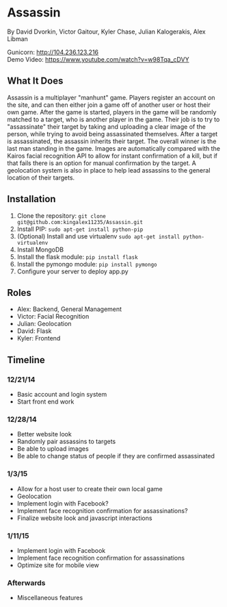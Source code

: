 Assassin
========
By David Dvorkin, Victor Gaitour, Kyler Chase, Julian Kalogerakis, Alex Libman  

Gunicorn: http://104.236.123.216 <br>
Demo Video: https://www.youtube.com/watch?v=w98Tqa_cDVY <br>

## What It Does
Assassin is a multiplayer "manhunt" game. Players register an account on the site, and can then either join a game off of another user or host their own game. After the game is started, players in the game will be randomly matched to a target, who is another player in the game. Their job is to try to "assassinate" their target by taking and uploading a clear image of the person, while trying to avoid being assassinated themselves. After a target is assassinated, the assassin inherits their target. The overall winner is the last man standing in the game. Images are automatically compared with the Kairos facial recognition API to allow for instant confirmation of a kill, but if that fails there is an option for manual confirmation by the target. A geolocation system is also in place to help lead assassins to the general location of their targets. 

## Installation
1. Clone the repository: `git clone git@github.com:kingalex11235/Assassin.git`
2. Install PIP: `sudo apt-get install python-pip`
3. (Optional) Install and use virtualenv `sudo apt-get install python-virtualenv`
4. Install MongoDB
5. Install the flask module: `pip install flask`
6. Install the pymongo module: `pip install pymongo`
7. Configure your server to deploy app.py

## Roles
* Alex: Backend, General Management
* Victor: Facial Recognition
* Julian: Geolocation
* David: Flask
* Kyler: Frontend

## Timeline
### 12/21/14
* Basic account and login system
* Start front end work

### 12/28/14
* Better website look
* Randomly pair assassins to targets
* Be able to upload images
* Be able to change status of people if they are confirmed assassinated

### 1/3/15
* Allow for a host user to create their own local game
* Geolocation
* Implement login with Facebook?
* Implement face recognition confirmation for assassinations?
* Finalize website look and javascript interactions

### 1/11/15
* Implement login with Facebook
* Implement face recognition confirmation for assassinations
* Optimize site for mobile view

### Afterwards
* Miscellaneous features
